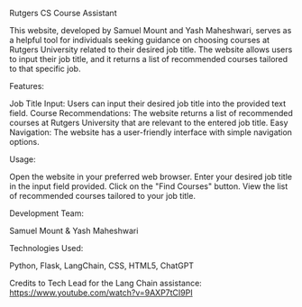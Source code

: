 Rutgers CS Course Assistant

This website, developed by Samuel Mount and Yash Maheshwari, serves as a helpful tool for individuals seeking guidance on choosing courses at Rutgers University related to their desired job title. The website allows users to input their job title, and it returns a list of recommended courses tailored to that specific job.

Features:

Job Title Input: Users can input their desired job title into the provided text field.
Course Recommendations: The website returns a list of recommended courses at Rutgers University that are relevant to the entered job title.
Easy Navigation: The website has a user-friendly interface with simple navigation options.

Usage:

Open the website in your preferred web browser.
Enter your desired job title in the input field provided.
Click on the "Find Courses" button.
View the list of recommended courses tailored to your job title.

Development Team:

Samuel Mount & Yash Maheshwari

Technologies Used:

Python, Flask, LangChain, CSS, HTML5, ChatGPT

Credits to Tech Lead for the Lang Chain assistance:
https://www.youtube.com/watch?v=9AXP7tCI9PI
